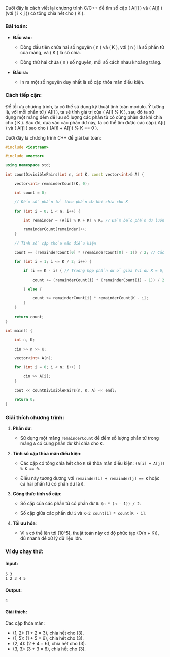 Dưới đây là cách viết lại chương trình C/C++ để tìm số cặp \( A[i] \) và \( A[j] \) (với \( i < j \)) có tổng chia hết cho \( K \). 

### **Bài toán:**

- **Đầu vào:**
  
  - Dòng đầu tiên chứa hai số nguyên \( n \) và \( K \), với \( n \) là số phần tử của mảng, và \( K \) là số chia.
    
  - Dòng thứ hai chứa \( n \) số nguyên, mỗi số cách nhau khoảng trắng.

- **Đầu ra:**
  
  - In ra một số nguyên duy nhất là số cặp thỏa mãn điều kiện.

### **Cách tiếp cận:**
Để tối ưu chương trình, ta có thể sử dụng kỹ thuật tính toán modulo. Ý tưởng là, với mỗi phần tử \( A[i] \), ta sẽ tính giá trị của \( A[i] \% K \), sau đó ta sử dụng một mảng đếm để lưu số lượng các phần tử có cùng phần dư khi chia cho \( K \). Sau đó, dựa vào các phần dư này, ta có thể tìm được các cặp \( A[i] \) và \( A[j] \) sao cho \( (A[i] + A[j]) \% K == 0 \).

Dưới đây là chương trình C++ để giải bài toán:

```cpp
#include <iostream>

#include <vector>

using namespace std;

int countDivisiblePairs(int n, int K, const vector<int>& A) {

    vector<int> remainderCount(K, 0);

    int count = 0;

    // Đếm số phần tử theo phần dư khi chia cho K

    for (int i = 0; i < n; i++) {

        int remainder = (A[i] % K + K) % K; // Đảm bảo phần dư luôn không âm

        remainderCount[remainder]++;
    }

    // Tính số cặp thỏa mãn điều kiện

    count += (remainderCount[0] * (remainderCount[0] - 1)) / 2; // Các cặp có phần dư = 0

    for (int i = 1; i <= K / 2; i++) {

        if (i == K - i) { // Trường hợp phần dư ở giữa (ví dụ K = 6, i = 3)

            count += (remainderCount[i] * (remainderCount[i] - 1)) / 2;

        } else {

            count += remainderCount[i] * remainderCount[K - i];
        }
    }

    return count;
}

int main() {

    int n, K;

    cin >> n >> K;

    vector<int> A(n);

    for (int i = 0; i < n; i++) {

        cin >> A[i];
    }

    cout << countDivisiblePairs(n, K, A) << endl;

    return 0;
}
```

### **Giải thích chương trình:**

1. **Phần dư**:
   
   - Sử dụng một mảng `remainderCount` để đếm số lượng phần tử trong mảng `A` có cùng phần dư khi chia cho `K`.

2. **Tính số cặp thỏa mãn điều kiện**:
   
   - Các cặp có tổng chia hết cho `K` sẽ thỏa mãn điều kiện: `(A[i] + A[j]) % K == 0`.
     
   - Điều này tương đương với `remainder[i] + remainder[j] == K` hoặc cả hai phần tử có phần dư là `0`.

3. **Công thức tính số cặp**:
   
   - Số cặp của các phần tử có phần dư `0`: `(n * (n - 1)) / 2`.
     
   - Số cặp giữa các phần dư `i` và `K-i`: `count[i] * count[K - i]`.

4. **Tối ưu hóa**:
   
   - Vì `n` có thể lên tới \(10^5\), thuật toán này có độ phức tạp \(O(n + K)\), đủ nhanh để xử lý dữ liệu lớn.

### **Ví dụ chạy thử**:

#### **Input**:
```
5 3
1 2 3 4 5
```
#### **Output**:
```
4
```

#### **Giải thích**:
Các cặp thỏa mãn:
- (1, 2): \(1 + 2 = 3\), chia hết cho \(3\).
- (1, 5): \(1 + 5 = 6\), chia hết cho \(3\).
- (2, 4): \(2 + 4 = 6\), chia hết cho \(3\).
- (3, 3): \(3 + 3 = 6\), chia hết cho \(3\).
